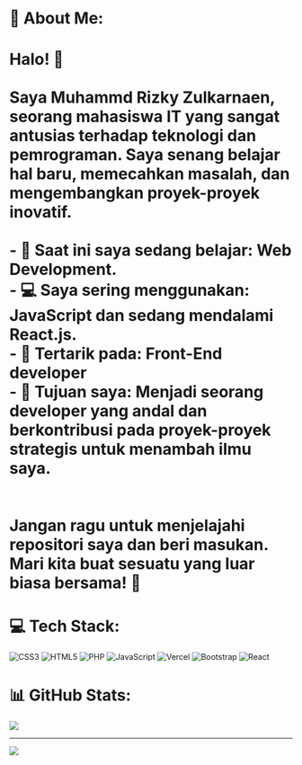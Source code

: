 # 💫 About Me:
# Halo! 👋<br><br>Saya Muhammd Rizky Zulkarnaen, seorang mahasiswa IT yang sangat antusias terhadap teknologi dan pemrograman. Saya senang belajar hal baru, memecahkan masalah, dan mengembangkan proyek-proyek inovatif.<br><br>- 🌱 Saat ini saya sedang belajar: Web Development.<br>- 💻 Saya sering menggunakan: JavaScript dan sedang mendalami React.js.<br>- 🤖 Tertarik pada: Front-End developer<br>- 🎯 Tujuan saya: Menjadi seorang developer yang andal dan berkontribusi pada proyek-proyek strategis untuk menambah ilmu saya.<br><br><br>Jangan ragu untuk menjelajahi repositori saya dan beri masukan. Mari kita buat sesuatu yang luar biasa bersama! 🚀<br>


# 💻 Tech Stack:
![CSS3](https://img.shields.io/badge/css3-%231572B6.svg?style=for-the-badge&logo=css3&logoColor=white) ![HTML5](https://img.shields.io/badge/html5-%23E34F26.svg?style=for-the-badge&logo=html5&logoColor=white) ![PHP](https://img.shields.io/badge/php-%23777BB4.svg?style=for-the-badge&logo=php&logoColor=white) ![JavaScript](https://img.shields.io/badge/javascript-%23323330.svg?style=for-the-badge&logo=javascript&logoColor=%23F7DF1E) ![Vercel](https://img.shields.io/badge/vercel-%23000000.svg?style=for-the-badge&logo=vercel&logoColor=white) ![Bootstrap](https://img.shields.io/badge/bootstrap-%238511FA.svg?style=for-the-badge&logo=bootstrap&logoColor=white) ![React](https://img.shields.io/badge/react-%2320232a.svg?style=for-the-badge&logo=react&logoColor=%2361DAFB)
# 📊 GitHub Stats:

![](https://github-readme-stats.vercel.app/api/top-langs/?username=Rizkyzul&theme=dark&hide_border=false&include_all_commits=false&count_private=false&layout=compact)

---
[![](https://visitcount.itsvg.in/api?id=Rizkyzul&icon=0&color=0)](https://visitcount.itsvg.in)

<!-- Proudly created with GPRM ( https://gprm.itsvg.in ) -->
